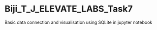 # Biji_T_J_ELEVATE_LABS_Task7
Basic data connection and visualisation using SQLite in jupyter notebook
